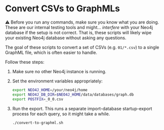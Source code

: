 # Convert CSVs to GraphMLs

:warning: Before you run any commands, make sure you know what you are doing. These are our internal testing tools and might... _interfere_ with your Neo4j database if the setup is not correct. That is, these scripts will likely wipe your existing Neo4j database without asking any questions.

The goal of these scripts to convert a set of CSVs (e.g. `01/*.csv`) to a single GraphML file, which is often easier to handle.

Follow these steps:

1. Make sure no other Neo4j instance is running.

1. Set the environment variables appropriately:

   ```bash
   export NEO4J_HOME=/your/neo4j/home
   export NEO4J_DB_DIR=$NEO4J_HOME/data/databases/graph.db
   export POSTFIX=_0_0.csv
   ```

1. Run the export. This runs a separate import-database startup-export process for each query, so it might take a while.

   ```bash
   ./convert-to-graphml.sh
   ```
